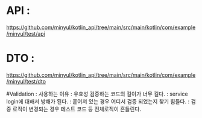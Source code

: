 
# API : 
https://github.com/minyul/kotlin_api/tree/main/src/main/kotlin/com/example/minyul/test/api
# DTO : 
https://github.com/minyul/kotlin_api/tree/main/src/main/kotlin/com/example/minyul/test/dto

#Validation :
사용하는 이유 
: 유효성 검증하는 코드의 길이가 너무 길다.
: service login에 대해서 방해가 된다.
: 흩어져 있는 경우 어디서 검증 되었는지 찾기 힘들다.
: 검증 로직이 변경되는 경우 테스트 코드 등 전체로직이 흔들린다.